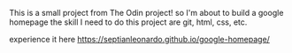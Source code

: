 This is a small project from The Odin project!
so I'm about to build a google homepage
the skill I need to do this project are git, html, css, etc.

experience it here https://septianleonardo.github.io/google-homepage/
